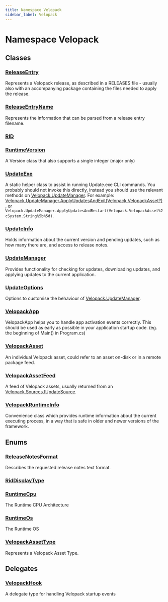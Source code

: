 ```yaml
---
title: Namespace Velopack
sidebar_label: Velopack
---
```

# Namespace Velopack
## Classes
### [ReleaseEntry](../Velopack/ReleaseEntry.md)
Represents a Velopack release, as described in a RELEASES file - usually also with an 
accompanying package containing the files needed to apply the release.
### [ReleaseEntryName](../Velopack/ReleaseEntryName.md)
Represents the information that can be parsed from a release entry filename.
### [RID](../Velopack/RID.md)

### [RuntimeVersion](../Velopack/RuntimeVersion.md)
A Version class that also supports a single integer (major only)
### [UpdateExe](../Velopack/UpdateExe.md)
A static helper class to assist in running Update.exe CLI commands. You probably should not invoke this directly, 
instead you should use the relevant methods on [Velopack.UpdateManager](../Velopack/UpdateManager.md). For example: 
[Velopack.UpdateManager.ApplyUpdatesAndExit(Velopack.VelopackAsset?)](../Velopack/UpdateManager.md#applyupdatesandexitvelopackasset), or `Velopack.UpdateManager.ApplyUpdatesAndRestart(Velopack.VelopackAsset%2cSystem.String%5b%5d)`.
### [UpdateInfo](../Velopack/UpdateInfo.md)
Holds information about the current version and pending updates, such as how many there are, and access to release notes.
### [UpdateManager](../Velopack/UpdateManager.md)
Provides functionality for checking for updates, downloading updates, and applying updates to the current application.
### [UpdateOptions](../Velopack/UpdateOptions.md)
Options to customise the behaviour of [Velopack.UpdateManager](../Velopack/UpdateManager.md).
### [VelopackApp](../Velopack/VelopackApp.md)
VelopackApp helps you to handle app activation events correctly.
This should be used as early as possible in your application startup code.
(eg. the beginning of Main() in Program.cs)
### [VelopackAsset](../Velopack/VelopackAsset.md)
An individual Velopack asset, could refer to an asset on-disk or in a remote package feed.
### [VelopackAssetFeed](../Velopack/VelopackAssetFeed.md)
A feed of Velopack assets, usually returned from an [Velopack.Sources.IUpdateSource](../Velopack.Sources/IUpdateSource.md).
### [VelopackRuntimeInfo](../Velopack/VelopackRuntimeInfo.md)
Convenience class which provides runtime information about the current executing process, 
in a way that is safe in older and newer versions of the framework.
## Enums
### [ReleaseNotesFormat](../Velopack/ReleaseNotesFormat.md)
Describes the requested release notes text format.
### [RidDisplayType](../Velopack/RidDisplayType.md)

### [RuntimeCpu](../Velopack/RuntimeCpu.md)
The Runtime CPU Architecture
### [RuntimeOs](../Velopack/RuntimeOs.md)
The Runtime OS
### [VelopackAssetType](../Velopack/VelopackAssetType.md)
Represents a Velopack Asset Type.
## Delegates
### [VelopackHook](../Velopack/VelopackHook.md)
A delegate type for handling Velopack startup events
